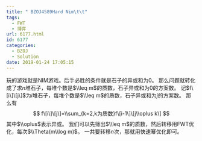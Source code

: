 ```yaml
---
title: " BZOJ4589Hard Nim\t\t"
tags:
  - FWT
  - 博弈
url: 6177.html
id: 6177
categories:
  - BZOJ
  - Solution
date: 2019-01-24 17:05:15
---
```


玩的游戏就是NIM游戏。后手必胜的条件就是石子的异或和为$0$。 那么问题就转化成了求$n$堆石子，每堆个数是$\\leq m$的质数，石子异或和为$0$的方案数。 记$f\[i\]\[j\]$为$i$堆石子，每堆个数是$\\leq m$的质数，石子异或和为$j$的方案数。 那么有 $$ f\[i\]\[j\]=\\sum_{k=2,k为质数}f\[i-1\]\[j\\oplus k\] $$ 其中$\\oplus$表示异或。 我们可以先筛出$\\leq m$的质数，然后转移用FWT优化，每次$\\Theta(m\\log m)$。 一共要转移$n$次，那就用快速幂优化即可。